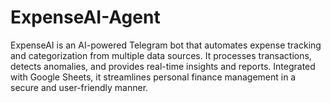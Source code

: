 # ExpenseAI-Agent
ExpenseAI is an AI-powered Telegram bot that automates expense tracking and categorization from multiple data sources. It processes transactions, detects anomalies, and provides real-time insights and reports. Integrated with Google Sheets, it streamlines personal finance management in a secure and user-friendly manner.
